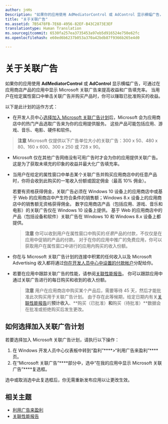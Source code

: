 ```yaml
---
author: jnHs
Description: "如果你的应用使用 AdMediatorControl 或 AdControl 显示横幅广告，可通过在应用中显示 Microsoft 关联广告来提高广告填充率和收益。"
title: "关于关联广告"
ms.assetid: 7B5478FB-7E68-4956-82EF-B43C2873E3EF
translationtype: Human Translation
ms.sourcegitcommit: 6530fa257ea3735453a97eb5d916524e750e62fc
ms.openlocfilehash: e60ed6b6237b053a370a42bdb87f9366b265e4d0

---
```


# 关于关联广告

如果你的应用使用 **AdMediatorControl** 或 **AdControl** 显示横幅广告，可通过在应用商店产品的应用中显示 Microsoft 关联广告来提高收益和广告填充率。 当用户在给定属性窗口中单击关联广告并购买产品时，你可以赚取已批准购买的收益。

以下是此计划的运作方式：

* 在开发人员中心[选择加入 Microsoft 关联广告计划](#how-to-opt-in-to-affiliate-ads)后，Microsoft 会为应用商店中的热门产品选取广告来为你的应用提供服务。 这些产品可能包括应用、游戏、音乐、电影、硬件和软件。

 > **注意** Microsoft 仅提供以下广告单位大小的关联广告：300 x 50、480 x 80、160 x 600、300 x 250 或 728 x 90。

* Microsoft 仅在其他广告网络没有可用广告时才会为你的应用提供关联广告。 这是为了获取未填充的印象的收益并最大化广告填充率。
* 当用户在给定的属性窗口中单击某个关联广告并购买应用商店中的任意产品时，你将会收到此购买的一笔收入份额或固定佣金（最高 10% 佣金）。 
  
  若要有资格获得佣金，关联广告必须在 Windows 10 设备上的应用商店中或基于 Web 的应用商店中产生符合条件的销售额；Windows 8.x 设备上的应用商店中的销售额无资格获得佣金。 数字应用商店产品（包括应用、游戏、音乐和电影）的关联广告仅在 Windows 10 设备上提供。 基于 Web 的应用商店中的产品（包括设备和软件）关联广告在 Windows 10 和 Windows 8.x 设备上都提供。

    > **注意** 你可以收到用户在属性窗口中购买的*任意*产品的付款，不仅仅是在应用中促销的产品的付款。 对于在你的应用中推广的免费应用，你可以获取用户在属性窗口中进行的应用内购买的收入份额。

* 你在与 Microsoft 关联广告计划的连接中积累的任何收入以及 Microsoft Advertising 收入都将通过[你在开发人员中心中设置的付款帐户](setting-up-your-payout-account-and-tax-forms.md)分配给你。
* 若要在应用中跟踪关联广告的性能，请参阅[关联性能报告](affiliates-performance-report.md)。 你可以跟踪应用中通过关联广告进行的每日购买和收到的收入份额。  

  > **注意** 用户在应用商店中购买某个产品后，需要等待 45 天，然后才能批准此次购买用于关联广告计划。 由于存在此等候期，给定日期内有关[关联性能报告](affiliates-performance-report.md)的**预计收入**、**购买（已批准）**和**购买（待批准）**数据会在批准或拒绝购买后发生更改。

## 如何选择加入关联广告计划

若要选择加入 Microsoft 关联广告计划，请执行以下操作：

1. 在 Windows 开发人员中心仪表板中转到“盈利”****&gt;“利用广告来盈利”****页。
2. 在“Microsoft 关联广告”****部分中，选中“在我的应用中显示 Microsoft 关联广告”****复选框。

选中或取消选中此复选框后，你无需重新发布应用以让更改生效。


## 相关主题


* [利用广告来盈利](monetize-with-ads.md)
* [关联性能报告](affiliates-performance-report.md)



<!--HONumber=Aug16_HO3-->


